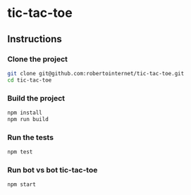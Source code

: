 # tic-tac-toe

## Instructions

### Clone the project

```bash
git clone git@github.com:robertointernet/tic-tac-toe.git
cd tic-tac-toe
```

### Build the project

```bash
npm install
npm run build
```

### Run the tests

```bash
npm test
```

### Run bot vs bot tic-tac-toe

```bash
npm start